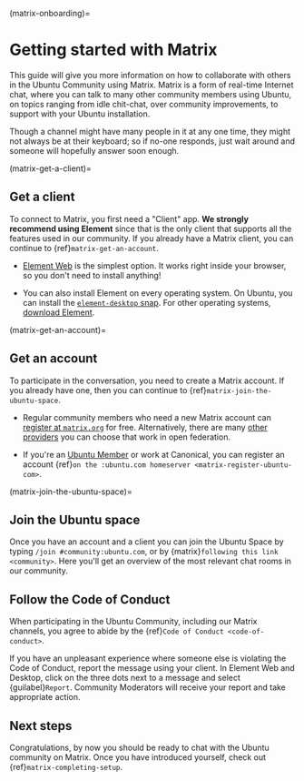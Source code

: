 (matrix-onboarding)=
# Getting started with Matrix

This guide will give you more information on how to collaborate with others in the Ubuntu Community using Matrix.
Matrix is a form of real-time Internet chat, where you can talk to many other community members using Ubuntu, on topics ranging from idle chit-chat, over community improvements, to support with your Ubuntu installation.

Though a channel might have many people in it at any one time, they might not always be at their keyboard; so if no-one responds, just wait around and someone will hopefully answer soon enough.


(matrix-get-a-client)=
## Get a client

To connect to Matrix, you first need a "Client" app.
**We strongly recommend using Element** since that is the only client that supports all the features used in our community.
If you already have a Matrix client, you can continue to {ref}`matrix-get-an-account`.

* [Element Web](https://app.element.io/) is the simplest option.
  It works right inside your browser, so you don't need to install anything!

* You can also install Element on every operating system.
  On Ubuntu, you can install the [`element-desktop` snap](https://snapcraft.io/element-desktop).
  For other operating systems, [download Element](https://element.io/download).


(matrix-get-an-account)=
## Get an account

To participate in the conversation, you need to create a Matrix account.
If you already have one, then you can continue to {ref}`matrix-join-the-ubuntu-space`.

* Regular community members who need a new Matrix account can [register at `matrix.org`](https://matrix.org/docs/chat_basics/matrix-for-im/#creating-a-matrix-account) for free.
  Alternatively, there are many [other providers](https://servers.joinmatrix.org/) you can choose that work in open federation.

* If you're an [Ubuntu Member](https://ubuntu.com/community/membership) or work at Canonical, you can register an account {ref}`on the :ubuntu.com homeserver <matrix-register-ubuntu-com>`.


(matrix-join-the-ubuntu-space)=
## Join the Ubuntu space

Once you have an account and a client you can join the Ubuntu Space by typing `/join #community:ubuntu.com`, or by {matrix}`following this link <community>`.
Here you'll get an overview of the most relevant chat rooms in our community.


## Follow the Code of Conduct

When participating in the Ubuntu Community, including our Matrix channels, you agree to abide by the {ref}`Code of Conduct <code-of-conduct>`.

If you have an unpleasant experience where someone else is violating the Code of Conduct, report the message using your client.
In Element Web and Desktop, click on the three dots next to a message and select {guilabel}`Report`.
Community Moderators will receive your report and take appropriate action.


## Next steps

Congratulations, by now you should be ready to chat with the Ubuntu community on Matrix.
Once you have introduced yourself, check out {ref}`matrix-completing-setup`.

